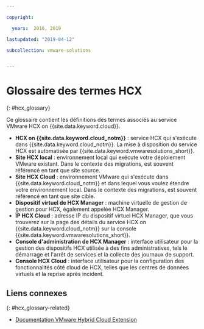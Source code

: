```yaml
---

copyright:

  years:  2016, 2019

lastupdated: "2019-04-12"

subcollection: vmware-solutions


---
```


# Glossaire des termes HCX
{: #hcx_glossary}

Ce glossaire contient les définitions des termes associés au service VMware HCX on {{site.data.keyword.cloud}}.

* **HCX on {{site.data.keyword.cloud_notm}}** : service HCX qui s'exécute dans {{site.data.keyword.cloud_notm}}. La mise à disposition du service HCX est automatisée par {{site.data.keyword.vmwaresolutions_short}}.
* **Site HCX local** : environnement local qui exécute votre déploiement VMware existant. Dans le contexte des migrations, est souvent référencé en tant que site source.
* **Site HCX Cloud** : environnement VMware qui s'exécute dans {{site.data.keyword.cloud_notm}} et dans lequel vous voulez étendre votre environnement local. Dans le contexte des migrations, est souvent référencé en tant que site cible.
* **Dispositif virtuel de HCX Manager** : machine virtuelle de gestion de gestion pour HCX, également appelée HCX Manager.
* **IP HCX Cloud** : adresse IP du dispositif virtuel HCX Manager, que vous trouverez sur la page des détails du service HCX on {{site.data.keyword.cloud_notm}} sur la console {{site.data.keyword.vmwaresolutions_short}}.
* **Console d'administration de HCX Manager** : interface utilisateur pour la gestion des dispositifs HCX utilisée à des fins administratives, tels le démarrage et l'arrêt de services et la collecte des journaux de support.
* **Console HCX Cloud** : interface utilisateur pour la configuration des fonctionnalités côté cloud de HCX, telles que les centres de données virtuels et la reprise après incident.

## Liens connexes
{: #hcx_glossary-related}

* [Documentation VMware Hybrid Cloud Extension](https://cloud.vmware.com/vmware-hcx/resources)
